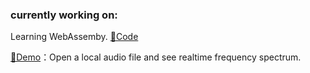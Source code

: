 ### currently working on:

Learning WebAssemby. 
[🔗Code](https://github.com/czfaero/TryWebAssembly) 

[🔗Demo](https://czfaero.github.io/TryWebAssembly/demo/FreqView)：Open a local audio file and see realtime frequency spectrum.
